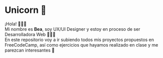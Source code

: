 # Unicorn 🦄
¡Hola! 🙋🏻‍♀️<br/> 
Mi nombre es <strong>Bea</strong>, soy UX/UI Designer y estoy en proceso de ser Desarrolladora Web 👩🏻‍💻 <br/>
En este repositorio voy a ir subiendo todos mis proyectos propuestos en FreeCodeCamp, así como ejercicios que hayamos realizado en clase y me parezcan interesantes 🙂
